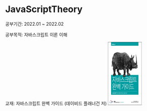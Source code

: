 # JavaScriptTheory
공부기간: 2022.01 ~ 2022.02

공부목적: 자바스크립트 이론 이해

교재: 자바스크립트 완벽 가이드 (데이비드 플래너건 저)
<img src = "자바스크립트 교재.jpg" width="107" height="200">

